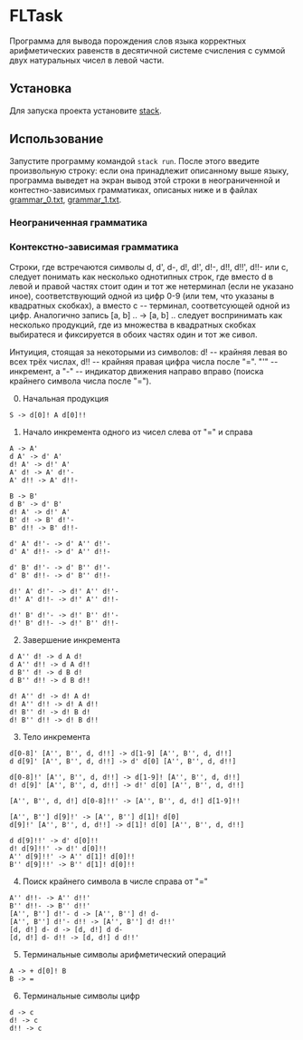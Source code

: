 # FLTask
Программа для вывода порождения слов языка корректных арифметических равенств в десятичной системе счисления с суммой двух натуральных чисел в левой части.

## Установка
Для запуска проекта установите [stack](https://docs.haskellstack.org/en/stable/README/).

## Использование
Запустите программу командой `stack run`. 
После этого введите произвольную строку: если она принадлежит описанному выше языку, программа выведет на экран вывод этой строки в неограниченной и контестно-зависимых грамматиках, описаных ниже и в файлах [grammar_0.txt](https://github.com/SergeyKuz1001/FLTask/blob/master/grammar_0.txt), [grammar_1.txt](https://github.com/SergeyKuz1001/FLTask/blob/master/grammar_1.txt).


### Неограниченная грамматика

<!-- TODO -->

### Контекстно-зависимая грамматика
Строки, где встречаются символы d, d', d-, d!, d!', d!-, d!!, d!!', d!!- или c, следует понимать как несколько однотипных строк, где вместо d в левой и правой частях стоит один и тот же нетерминал (если не указано иное), соответствующий одной из цифр 0-9 (или тем, что указаны в квадратных скобках), а вместо c -- терминал, соответсующей одной из цифр. Аналогично запись [a, b] .. -> [a, b] .. следует воспринимать как несколько продукций, где из множества в квадратных скобках выбиратеся и фиксируется в обоих частях один и тот же сивол.

Интуиция, стоящая за некоторыми из символов: d! -- крайняя левая во всех трёх числах, d!! -- крайняя правая цифра числа после "=". "'" -- инкремент, а "-" -- индикатор движения направо вправо (поиска крайнего символа числа после "=").


0. Начальная продукция 
```
S -> d[0]! A d[0]!!
```

1. Начало инкремента одного из чисел слева от "=" и справа
```
A -> A'
d A' -> d' A'
d! A' -> d!' A'
A' d! -> A' d!'-
A' d!! -> A' d!!-

B -> B'
d B' -> d' B'
d! A' -> d!' A'
B' d! -> B' d!'-
B' d!! -> B' d!!-

d' A' d!'- -> d' A'' d!'-
d' A' d!!- -> d' A'' d!!-

d' B' d!'- -> d' B'' d!'-
d' B' d!!- -> d' B'' d!!-

d!' A' d!'- -> d!' A'' d!'-
d!' A' d!!- -> d!' A'' d!!-

d!' B' d!'- -> d!' B'' d!'-
d!' B' d!!- -> d!' B'' d!!-
```

2. Завершение инкремента
```
d A'' d! -> d A d!
d A'' d!! -> d A d!!
d B'' d! -> d B d!
d B'' d!! -> d B d!!

d! A'' d! -> d! A d!
d! A'' d!! -> d! A d!!
d! B'' d! -> d! B d!
d! B'' d!! -> d! B d!!
```

3. Тело инкремента
```
d[0-8]' [A'', B'', d, d!!] -> d[1-9] [A'', B'', d, d!!]
d d[9]' [A'', B'', d, d!!] -> d' d[0] [A'', B'', d, d!!]

d[0-8]!' [A'', B'', d, d!!] -> d[1-9]! [A'', B'', d, d!!]
d! d[9]' [A'', B'', d, d!!] -> d!' d[0] [A'', B'', d, d!!]

[A'', B'', d, d!] d[0-8]!!' -> [A'', B'', d, d!] d[1-9]!!

[A'', B''] d[9]!' -> [A'', B''] d[1]! d[0]
d[9]!' [A'', B'', d, d!!] -> d[1]! d[0] [A'', B'', d, d!!]

d d[9]!!' -> d' d[0]!!
d! d[9]!!' -> d!' d[0]!!
A'' d[9]!!' -> A'' d[1]! d[0]!!
B'' d[9]!!' -> B'' d[1]! d[0]!!
```


4. Поиск крайнего символа в числе справа от "=" 
```
A'' d!!- -> A'' d!!'
B'' d!!- -> B'' d!!'
[A'', B''] d!'- d -> [A'', B''] d! d-
[A'', B''] d!'- d!! -> [A'', B''] d! d!!'
[d, d!] d- d -> [d, d!] d d-
[d, d!] d- d!! -> [d, d!] d d!!'
```

5. Терминальные символы арифметический операций
```
A -> + d[0]! B
B -> =
```

6. Терминальные символы цифр
```
d -> c
d! -> c
d!! -> c
```
